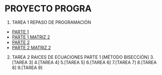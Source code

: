 # PROYECTO PROGRA 
1. TAREA 1 REPASO DE PROGRAMACIÓN 
* [PARTE 1](https://github.com/Juanjo009/Codigos-de-Progra-/blob/main/ECUACIONES%20LINEALES%20PT%201.py)
* [PARTE 1 MATRIZ 2](https://github.com/Juanjo009/Codigos-de-Progra-/blob/main/ECUACIONES%20LINEALES%20PT%201%20MATRIZ%202.py)
* [PARTE 2](https://github.com/Juanjo009/Codigos-de-Progra-/blob/main/ECUACIONES%20LINEALES%20PT%202.py)
* [PARTE 2 MATRIZ 2](https://github.com/Juanjo009/Codigos-de-Progra-/blob/main/ECUACIONES%20LINEALES%20PT%202%20MATRIZ%202.py)

2. TAREA 2 RAICES DE ECUACIONES PARTE 1 
[MÉTODO BISECCIÓN]
3.[TAREA 3]
4.[TAREA 4]
5.[TAREA 5]
6.[TAREA 6]
7.[TAREA 7]
8.[TAREA 8]
9.[TAREA 9]

